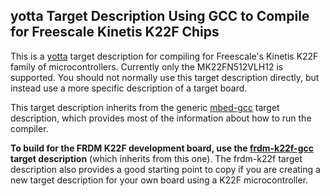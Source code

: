 ## yotta Target Description Using GCC to Compile for Freescale Kinetis K22F Chips

This is a [yotta](https://github.com/ARMmbed/yotta) target description for
compiling for Freescale's Kinetis K22F family of microcontrollers. Currently
only the MK22FN512VLH12 is supported. You should not normally use this target
description directly, but instead use a more specific description of a target
board.

This target description inherits from the generic
[mbed-gcc](https://github.com/ARMmbed/target-mbed-gcc) target description,
which provides most of the information about how to run the compiler.

**To build for the FRDM K22F development board, use the
[frdm-k22f-gcc](https://github.com/posborne/target-frdm-k22f-gcc) target
description** (which inherits from this one). The frdm-k22f target description
also provides a good starting point to copy if you are creating a new target
description for your own board using a K22F microcontroller.
